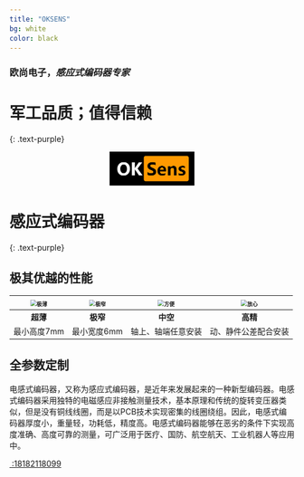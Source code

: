 ```yaml
---
title: "OKSENS"
bg: white
color: black
---
```


### 欧尚电子，*感应式编码器专家*

# 军工品质；值得信赖
{: .text-purple}



<center>
<img src="\img\logo.png" style="zoom:50%;" />
</center>



# 感应式编码器
{: .text-purple}





## 极其优越的性能

| <img src="https://kingkong.tech/images/home/homePageIconG1.png" alt="极薄" style="zoom:67%;" /> | <img src="https://kingkong.tech/images/home/homePageIconG2.png" alt="极窄" style="zoom:67%;" /> | <img src="https://kingkong.tech/images/home/homePageIconG3.png" alt="方便" style="zoom:67%;" /> | <img src="https://kingkong.tech/images/home/homePageIconG4.png" alt="放心" style="zoom:67%;" /> |
| :----------------------------------------------------------: | :----------------------------------------------------------: | :----------------------------------------------------------: | :----------------------------------------------------------: |
|                           **超薄**                           |                           **极窄**                           |                           **中空**                           |                           **高精**                           |
|                         最小高度7mm                          |                         最小宽度6mm                          |                      轴上、轴端任意安装                      |                     动、静件公差配合安装                     |





## 全参数定制

电感式编码器，又称为感应式编码器，是近年来发展起来的一种新型编码器。电感式编码器采用独特的电磁感应非接触测量技术，基本原理和传统的旋转变压器类似，但是没有铜线线圈，而是以PCB技术实现密集的线圈绕组。因此，电感式编码器厚度小，重量轻，功耗低，精度高。电感式编码器能够在恶劣的条件下实现高度准确、高度可靠的测量，可广泛用于医疗、国防、航空航天、工业机器人等应用中。

<span id="forkongithub">
  <a href="{{ site.source_link }}" class="bg-blue"><i class="fa fa-phone"></i>
 :18182118099
  </a>
</span>
